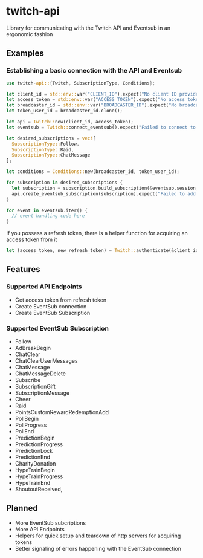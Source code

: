 # twitch-api
Library for communicating with the Twitch API and Eventsub in an ergonomic fashion

## Examples

### Establishing a basic connection with the API and Eventsub

```Rust
use twitch-api::{Twitch, SubscriptionType, Conditions};

let client_id = std::env::var("CLIENT_ID").expect("No client ID provided!");
let access_token = std::env::var("ACCESS_TOKEN").expect("No access token provided!");
let broadcaster_id = std::env::var("BROADCASTER_ID").expect("No broadcaster ID provided!");
let token_user_id = broadcaster_id.clone();

let api = Twitch::new(client_id, access_token);
let eventsub = Twitch::connect_eventsub().expect("Failed to connect to Eventsub!");

let desired_subscriptions = vec![
  SubscriptionType::Follow,
  SubscriptionType::Raid,
  SubscriptionType::ChatMessage
];

let conditions = Conditions::new(broadcaster_id, token_user_id);

for subscription in desired_subscriptions {
  let subscription = subscription.build_subscription(&eventsub.session, &conditions);
  api.create_eventsub_subscription(subscription).expect("Failed to add subscription to eventsub session!");
}

for event in eventsub.iter() {
  // event handling code here
}

```

If you possess a refresh token, there is a helper function for acquiring an access token from it

```Rust
let (access_token, new_refresh_token) = Twitch::authenticate(&client_id, &client_secret, &refresh_token).expect("Failed to authenticate with twitch!");
```

## Features

### Supported API Endpoints
- Get access token from refresh token
- Create EventSub connection
- Create EventSub Subscription

### Supported EventSub Subscription
- Follow
- AdBreakBegin
- ChatClear
- ChatClearUserMessages
- ChatMessage
- ChatMessageDelete
- Subscribe
- SubscriptionGift
- SubscriptionMessage
- Cheer
- Raid
- PointsCustomRewardRedemptionAdd
- PollBegin
- PollProgress
- PollEnd
- PredictionBegin
- PredictionProgress
- PredictionLock
- PredictionEnd
- CharityDonation
- HypeTrainBegin
- HypeTrainProgress
- HypeTrainEnd
- ShoutoutReceived,

## Planned

- More EventSub subcriptions
- More API Endpoints
- Helpers for quick setup and teardown of http servers for acquiring tokens
- Better signaling of errors happening with the EventSub connection